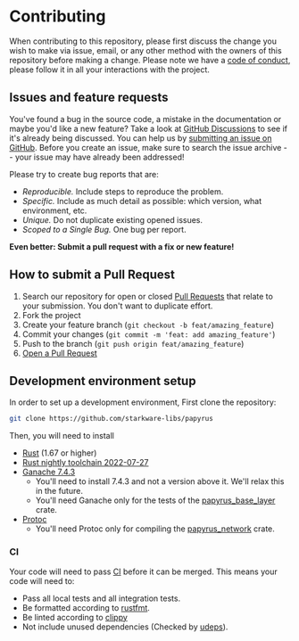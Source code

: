 # Contributing

When contributing to this repository, please first discuss the change you wish to make via issue,
email, or any other method with the owners of this repository before making a change.
Please note we have a [code of conduct](CODE_OF_CONDUCT.md),
please follow it in all your interactions with the project.

## Issues and feature requests

You've found a bug in the source code, a mistake in the documentation or maybe you'd like a new
feature? Take a look at [GitHub Discussions](https://github.com/starkware-libs/papyrus/discussions)
to see if it's already being discussed. You can help us by
[submitting an issue on GitHub](https://github.com/starkware-libs/papyrus/issues). Before you create
an issue, make sure to search the issue archive -- your issue may have already been addressed!

Please try to create bug reports that are:

- _Reproducible._ Include steps to reproduce the problem.
- _Specific._ Include as much detail as possible: which version, what environment, etc.
- _Unique._ Do not duplicate existing opened issues.
- _Scoped to a Single Bug._ One bug per report.

**Even better: Submit a pull request with a fix or new feature!**

## How to submit a Pull Request

1. Search our repository for open or closed
   [Pull Requests](https://github.com/starkware-libs/papyrus/pulls)
   that relate to your submission. You don't want to duplicate effort.
2. Fork the project
3. Create your feature branch (`git checkout -b feat/amazing_feature`)
4. Commit your changes (`git commit -m 'feat: add amazing_feature'`)
5. Push to the branch (`git push origin feat/amazing_feature`)
6. [Open a Pull Request](https://github.com/starkware-libs/papyrus/compare?expand=1)


## Development environment setup

In order to set up a development environment, First clone the repository:
```sh
git clone https://github.com/starkware-libs/papyrus
```

Then, you will need to install
- [Rust](https://www.rust-lang.org/tools/install) (1.67 or higher)
- [Rust nightly toolchain 2022-07-27](https://rust-lang.github.io/rustup/installation/index.html#installing-nightly)
- [Ganache 7.4.3](https://www.npmjs.com/package/ganache)
  - You'll need to install 7.4.3 and not a version above it. We'll relax this in the future.
  - You'll need Ganache only for the tests of the [papyrus_base_layer](../crates/papyrus_base_layer/) crate.
- [Protoc](https://grpc.io/docs/protoc-installation)
  - You'll need Protoc only for compiling the [papyrus_network](../crates/papyrus_network/) crate.

### CI
Your code will need to pass [CI](../.github/workflows/ci.yml) before it can be merged. This means your code will need to:
- Pass all local tests and all integration tests.
- Be formatted according to [rustfmt](https://github.com/rust-lang/rustfmt).
- Be linted according to [clippy](https://github.com/rust-lang/rust-clippy)
- Not include unused dependencies (Checked by [udeps](https://github.com/est31/cargo-udeps)).
